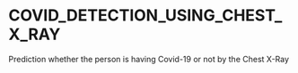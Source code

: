 # COVID_DETECTION_USING_CHEST_X_RAY
Prediction whether the person is having Covid-19 or not by the Chest X-Ray

